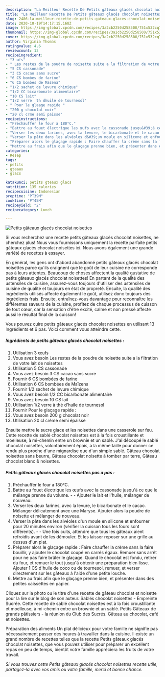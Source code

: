```yaml
---
description: "La Meilleur Recette De Petits gâteaux glacés chocolat noisettes"
title: "La Meilleur Recette De Petits gâteaux glacés chocolat noisettes"
slug: 2486-la-meilleur-recette-de-petits-gateaux-glaces-chocolat-noisettes
date: 2020-10-19T14:17:15.168Z
image: https://img-global.cpcdn.com/recipes/3a2cb2250d258500/751x532cq70/petits-gateaux-glaces-chocolat-noisettes-photo-principale-de-la-recette.jpg
thumbnail: https://img-global.cpcdn.com/recipes/3a2cb2250d258500/751x532cq70/petits-gateaux-glaces-chocolat-noisettes-photo-principale-de-la-recette.jpg
cover: https://img-global.cpcdn.com/recipes/3a2cb2250d258500/751x532cq70/petits-gateaux-glaces-chocolat-noisettes-photo-principale-de-la-recette.jpg
author: Virginia Thomas
ratingvalue: 4.6
reviewcount: 13
recipeingredient:
- "3 ufs"
- " Les restes de la poudre de noisette suite a la filtration de votre lait de noisettes"
- "5 CS cassonade"
- "3 CS cacao sans sucre"
- "6 CS bombes de farine"
- "6 CS bombes de Mazena"
- "1/2 sachet de levure chimique"
- "1/2 CC bicarbonate alimentaire"
- "10 CS lait"
- "1/2 verre  th dhuile de tournesol"
- " Pour le glaage rapide "
- "200 g chocolat noir"
- "20 cl crme semi paisse"
recipeinstructions:
- "Préchauffer le four a 180°C."
- "Battre au fouet électrique les œufs avec la cassonade jusqu&#39;à ce que le mélange prenne du volume.   Ajouter le lait et l&#39;huile, mélanger de nouveau."
- "Verser les deux farines, avec la levure, le bicarbonate et le cacao. Mélanger délicatement avec une Maryse. Ajouter alors la poudre de noisette et mélanger de nouveau."
- "Verser la pâte dans les alvéoles d&#39;un moule en silicone et enfourner pour 20 minutes environ (vérifier la cuisson tous les fours sont différents).  Une fois cuits, attendre que tous les gâteaux aient refroidis avant de les démouler. Et les laisser reposer sur une grille au dessus d&#39;un plat."
- "Préparer alors le glaçage rapide : Faire chauffer la crème sans la faire bouillir, y ajouter le chocolat coupé en carrés égaux. Remuer sans arrêt pour ne pas faire brûler le glaçage. Quand le chocolat est fondu, retirer du four, et remuer le tout jusqu&#39;à obtenir une préparation bien lisse. Ajouter 1 CS d&#39;huile de coco ou de tournesol, remuer, et verser directement sur les gâteaux à l&#39;aide d&#39;une petite louche."
- "Mettre au frais afin que le glaçage prenne bien, et présenter dans des petites caissettes en papier."
categories:
- Resep
tags:
- petits
- gteaux
- glacs

katakunci: petits gteaux glacs 
nutrition: 135 calories
recipecuisine: Indonesian
preptime: "PT39M"
cooktime: "PT45M"
recipeyield: "2"
recipecategory: Lunch

---
```



![Petits gâteaux glacés chocolat noisettes](https://img-global.cpcdn.com/recipes/3a2cb2250d258500/751x532cq70/petits-gateaux-glaces-chocolat-noisettes-photo-principale-de-la-recette.jpg)

Si vous recherchez une recette petits gâteaux glacés chocolat noisettes, ne cherchez plus! Nous vous fournissons uniquement la recette parfaite petits gâteaux glacés chocolat noisettes ici. Nous avons également une grande variété de recettes à essayer.

En général, les gens ont d'abord abandonné petits gâteaux glacés chocolat noisettes parce qu'ils craignent que le goût de leur cuisine ne corresponde pas à leurs attentes. Beaucoup de choses affectent la qualité gustative de petits gâteaux glacés chocolat noisettes! En partant de la qualité des ustensiles de cuisine, assurez-vous toujours d'utiliser des ustensiles de cuisine de qualité et toujours en état de propreté. Ensuite, la qualité des ingrédients utilisés affecte également le goût, utilisez donc toujours des ingrédients frais. Ensuite, entraînez-vous davantage pour reconnaître les différentes saveurs de la cuisine, profitez de chaque processus de cuisson de tout cœur, car la sensation d'être excité, calme et non pressé affecte aussi le résultat final de la cuisson!

<!--inarticleads1-->

Vous pouvez cuire petits gâteaux glacés chocolat noisettes en utilisant 13 Ingrédients et 6 pas. Voici comment vous atteindre cette.

##### Ingrédients de petits gâteaux glacés chocolat noisettes :

1. Utilisation 3 œufs
1. Vous avez besoin  Les restes de la poudre de noisette suite a la filtration de votre lait de noisettes
1. Utilisation 5 CS cassonade
1. Vous avez besoin 3 CS cacao sans sucre
1. Fournir 6 CS bombées de farine
1. Utilisation 6 CS bombées de Maïzena
1. Fournir 1/2 sachet de levure chimique
1. Vous avez besoin 1/2 CC bicarbonate alimentaire
1. Vous avez besoin 10 CS lait
1. Utilisation 1/2 verre à thé d&#39;huile de tournesol
1. Fournir  Pour le glaçage rapide :
1. Vous avez besoin 200 g chocolat noir
1. Utilisation 20 cl crème semi épaisse


Ensuite mettre le sucre glace et les noisettes dans une casserole sur feu. Cette recette de sablé chocolat noisettes est à la fois croustillante et moelleuse, à mi-chemin entre un brownie et un sablé. J&#39;ai découpé le sablé chocolat noisettes, volontairement épais, à la même taille pour donner ce rendu plus proche d&#39;une mignardise que d&#39;un simple sablé. Gâteau chocolat noisettes sans beurre, Gâteau chocolat noisette à tomber par terre, Gâteau chocolat blanc &amp; noisettes. 

<!--inarticleads2-->

##### Petits gâteaux glacés chocolat noisettes pas à pas :

1. Préchauffer le four a 180°C.
1. Battre au fouet électrique les œufs avec la cassonade jusqu&#39;à ce que le mélange prenne du volume.  -  - Ajouter le lait et l&#39;huile, mélanger de nouveau.
1. Verser les deux farines, avec la levure, le bicarbonate et le cacao. Mélanger délicatement avec une Maryse. Ajouter alors la poudre de noisette et mélanger de nouveau.
1. Verser la pâte dans les alvéoles d&#39;un moule en silicone et enfourner pour 20 minutes environ (vérifier la cuisson tous les fours sont différents). -  - Une fois cuits, attendre que tous les gâteaux aient refroidis avant de les démouler. Et les laisser reposer sur une grille au dessus d&#39;un plat.
1. Préparer alors le glaçage rapide : Faire chauffer la crème sans la faire bouillir, y ajouter le chocolat coupé en carrés égaux. Remuer sans arrêt pour ne pas faire brûler le glaçage. Quand le chocolat est fondu, retirer du four, et remuer le tout jusqu&#39;à obtenir une préparation bien lisse. Ajouter 1 CS d&#39;huile de coco ou de tournesol, remuer, et verser directement sur les gâteaux à l&#39;aide d&#39;une petite louche.
1. Mettre au frais afin que le glaçage prenne bien, et présenter dans des petites caissettes en papier.


Cliquez sur la photo ou le titre d&#39;une recette de gâteau chocolat et noisette pour la lire sur le blog de son auteur. Sablés chocolat noisettes - Empreinte Sucrée. Cette recette de sablé chocolat noisettes est à la fois croustillante et moelleuse, à mi-chemin entre un brownie et un sablé. Petits Gâteaux de grands pâtissiers - la réunion du Club des Sucrés. Gâteau au chocolat, café et noisettes. 

<!--inarticleads1-->

<p>
Préparation des aliments Un plat délicieux pour votre famille ne signifie pas nécessairement passer des heures à travailler dans la cuisine. Il existe un grand nombre de recettes telles que la recette Petits gâteaux glacés chocolat noisettes, que vous pouvez utiliser pour préparer un excellent repas en peu de temps, bientôt votre famille appréciera les fruits de votre travail.
</p>

<p>
<i>Si vous trouvez cette Petits gâteaux glacés chocolat noisettes recette utile, partagez-la avec vos amis ou votre famille, merci et bonne chance.</i>
</p>
